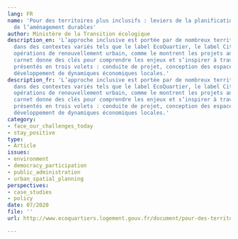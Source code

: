 ```yaml
---
lang: FR
name: 'Pour des territoires plus inclusifs : leviers de la planification urbaine et
  de l’aménagement durables'
author: Ministère de la Transition écologique
description_en: 'L’approche inclusive est portée par de nombreux territoires aujourd’hui,
  dans des contextes variés tels que le label EcoQuartier, le label Cit’ergie, les
  opérations de renouvellement urbain, comme le montrent les projets analysés. Ce
  carnet donne des clés pour comprendre les enjeux et s’inspirer à travers des exemples
  présentés en trois volets : conduite de projet, conception des espaces de vie et
  développement de dynamiques économiques locales.'
description_fr: 'L’approche inclusive est portée par de nombreux territoires aujourd’hui,
  dans des contextes variés tels que le label EcoQuartier, le label Cit’ergie, les
  opérations de renouvellement urbain, comme le montrent les projets analysés. Ce
  carnet donne des clés pour comprendre les enjeux et s’inspirer à travers des exemples
  présentés en trois volets : conduite de projet, conception des espaces de vie et
  développement de dynamiques économiques locales.'
category:
- face_our_challenges_today
- stay_positive
type:
- Article
issues:
- environment
- democracy_participation
- public_administration
- urban_spatial_planning
perspectives:
- case_studies
- policy
date: 07/2020
file: ''
url: http://www.ecoquartiers.logement.gouv.fr/document/pour-des-territoires-plus-inclusifs-leviers-de-la-planification-urbaine-et-de-l-amenagement-durables/

---
```

